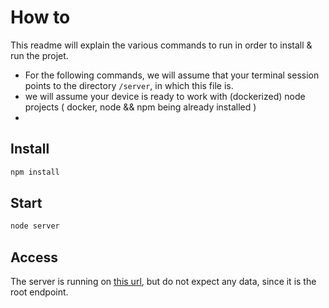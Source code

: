 # How to

This readme will explain the various commands to run in order to install & run the projet.
- For the following commands, we will assume that your terminal session points to the directory `/server`, in which this file is.
- we will assume your device is ready to work with (dockerized) node projects ( docker, node && npm being already installed )
- 
## Install

```bash
npm install
```

## Start 

```bash
node server
```

## Access

The server is running on [this url](http://localhost:5000), but do not expect any data, since it is the root endpoint.